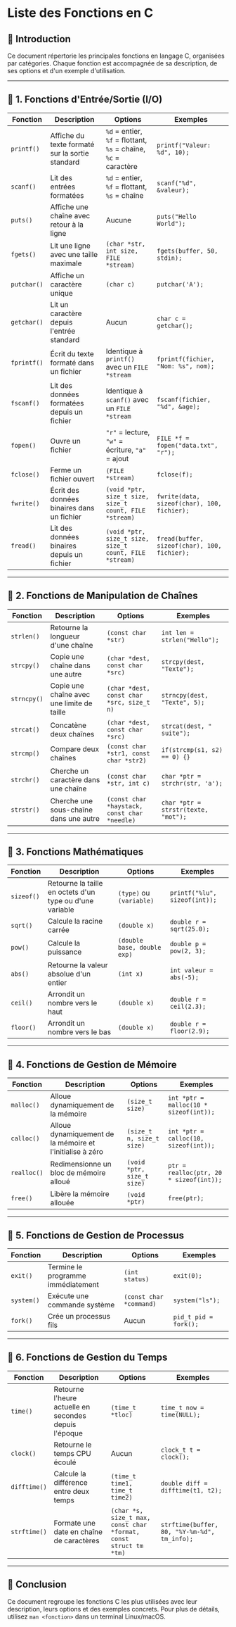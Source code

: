# Liste des Fonctions en C

## 📌 Introduction
Ce document répertorie les principales fonctions en langage C, organisées par catégories. Chaque fonction est accompagnée de sa description, de ses options et d'un exemple d'utilisation.

---

## 🔹 1. Fonctions d'Entrée/Sortie (I/O)
| Fonction  | Description | Options | Exemples |
|-----------|------------|---------|----------|
| `printf()` | Affiche du texte formaté sur la sortie standard | `%d` = entier, `%f` = flottant, `%s` = chaîne, `%c` = caractère | `printf("Valeur: %d", 10);` |
| `scanf()` | Lit des entrées formatées | `%d` = entier, `%f` = flottant, `%s` = chaîne | `scanf("%d", &valeur);` |
| `puts()` | Affiche une chaîne avec retour à la ligne | Aucune | `puts("Hello World");` |
| `fgets()` | Lit une ligne avec une taille maximale | `(char *str, int size, FILE *stream)` | `fgets(buffer, 50, stdin);` |
| `putchar()` | Affiche un caractère unique | `(char c)` | `putchar('A');` |
| `getchar()` | Lit un caractère depuis l'entrée standard | Aucun | `char c = getchar();` |
| `fprintf()` | Écrit du texte formaté dans un fichier | Identique à `printf()` avec un `FILE *stream` | `fprintf(fichier, "Nom: %s", nom);` |
| `fscanf()` | Lit des données formatées depuis un fichier | Identique à `scanf()` avec un `FILE *stream` | `fscanf(fichier, "%d", &age);` |
| `fopen()` | Ouvre un fichier | `"r"` = lecture, `"w"` = écriture, `"a"` = ajout | `FILE *f = fopen("data.txt", "r");` |
| `fclose()` | Ferme un fichier ouvert | `(FILE *stream)` | `fclose(f);` |
| `fwrite()` | Écrit des données binaires dans un fichier | `(void *ptr, size_t size, size_t count, FILE *stream)` | `fwrite(data, sizeof(char), 100, fichier);` |
| `fread()` | Lit des données binaires depuis un fichier | `(void *ptr, size_t size, size_t count, FILE *stream)` | `fread(buffer, sizeof(char), 100, fichier);` |

---

## 🔹 2. Fonctions de Manipulation de Chaînes
| Fonction  | Description | Options | Exemples |
|-----------|------------|---------|----------|
| `strlen()` | Retourne la longueur d'une chaîne | `(const char *str)` | `int len = strlen("Hello");` |
| `strcpy()` | Copie une chaîne dans une autre | `(char *dest, const char *src)` | `strcpy(dest, "Texte");` |
| `strncpy()` | Copie une chaîne avec une limite de taille | `(char *dest, const char *src, size_t n)` | `strncpy(dest, "Texte", 5);` |
| `strcat()` | Concatène deux chaînes | `(char *dest, const char *src)` | `strcat(dest, " suite");` |
| `strcmp()` | Compare deux chaînes | `(const char *str1, const char *str2)` | `if(strcmp(s1, s2) == 0) {}` |
| `strchr()` | Cherche un caractère dans une chaîne | `(const char *str, int c)` | `char *ptr = strchr(str, 'a');` |
| `strstr()` | Cherche une sous-chaîne dans une autre | `(const char *haystack, const char *needle)` | `char *ptr = strstr(texte, "mot");` |

---

## 🔹 3. Fonctions Mathématiques
| Fonction  | Description | Options | Exemples |
|-----------|------------|---------|----------|
| `sizeof()` | Retourne la taille en octets d'un type ou d'une variable | `(type)` ou `(variable)` | `printf("%lu", sizeof(int));` |
| `sqrt()` | Calcule la racine carrée | `(double x)` | `double r = sqrt(25.0);` |
| `pow()` | Calcule la puissance | `(double base, double exp)` | `double p = pow(2, 3);` |
| `abs()` | Retourne la valeur absolue d'un entier | `(int x)` | `int valeur = abs(-5);` |
| `ceil()` | Arrondit un nombre vers le haut | `(double x)` | `double r = ceil(2.3);` |
| `floor()` | Arrondit un nombre vers le bas | `(double x)` | `double r = floor(2.9);` |

---

## 🔹 4. Fonctions de Gestion de Mémoire
| Fonction  | Description | Options | Exemples |
|-----------|------------|---------|----------|
| `malloc()` | Alloue dynamiquement de la mémoire | `(size_t size)` | `int *ptr = malloc(10 * sizeof(int));` |
| `calloc()` | Alloue dynamiquement de la mémoire et l'initialise à zéro | `(size_t n, size_t size)` | `int *ptr = calloc(10, sizeof(int));` |
| `realloc()` | Redimensionne un bloc de mémoire alloué | `(void *ptr, size_t size)` | `ptr = realloc(ptr, 20 * sizeof(int));` |
| `free()` | Libère la mémoire allouée | `(void *ptr)` | `free(ptr);` |

---

## 🔹 5. Fonctions de Gestion de Processus
| Fonction  | Description | Options | Exemples |
|-----------|------------|---------|----------|
| `exit()` | Termine le programme immédiatement | `(int status)` | `exit(0);` |
| `system()` | Exécute une commande système | `(const char *command)` | `system("ls");` |
| `fork()` | Crée un processus fils | Aucun | `pid_t pid = fork();` |

---

## 🔹 6. Fonctions de Gestion du Temps
| Fonction  | Description | Options | Exemples |
|-----------|------------|---------|----------|
| `time()` | Retourne l'heure actuelle en secondes depuis l'époque | `(time_t *tloc)` | `time_t now = time(NULL);` |
| `clock()` | Retourne le temps CPU écoulé | Aucun | `clock_t t = clock();` |
| `difftime()` | Calcule la différence entre deux temps | `(time_t time1, time_t time2)` | `double diff = difftime(t1, t2);` |
| `strftime()` | Formate une date en chaîne de caractères | `(char *s, size_t max, const char *format, const struct tm *tm)` | `strftime(buffer, 80, "%Y-%m-%d", tm_info);` |

---

## 📌 Conclusion
Ce document regroupe les fonctions C les plus utilisées avec leur description, leurs options et des exemples concrets. Pour plus de détails, utilisez `man <fonction>` dans un terminal Linux/macOS.

